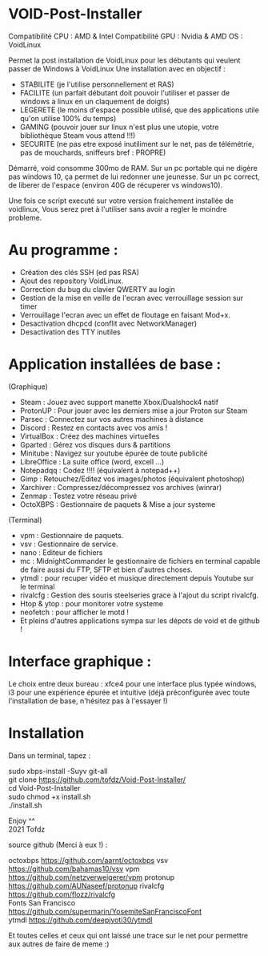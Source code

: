 # VOID-Post-Installer

Compatibilité CPU : AMD & Intel
Compatibilité GPU : Nvidia & AMD
OS : VoidLinux

Permet la post installation de VoidLinux pour les débutants qui veulent passer de Windows à VoidLinux
Une installation avec en objectif : 
- STABILITE (je l'utilise personnellement et RAS)
- FACILITE (un parfait débutant doit pouvoir l'utiliser et passer de windows a linux en un claquement de doigts)
- LEGERETE (le moins d'espace possible utilisé, que des applications utile qu'on utilise 100% du temps)
- GAMING (pouvoir jouer sur linux n'est plus une utopie, votre bibliothèque Steam vous attend !!!)
- SECURITE (ne pas etre exposé inutiliment sur le net, pas de télémétrie, pas de mouchards, sniffeurs bref : PROPRE)

Démarré, void consomme 300mo de RAM.
Sur un pc portable qui ne digère pas windows 10, ça permet de lui redonner une jeunesse.
Sur un pc correct, de liberer de l'espace (environ 40G de récuperer vs windows10).

Une fois ce script executé sur votre version fraichement installée de voidlinux,
Vous serez pret à l'utiliser sans avoir a regler le moindre probleme.

# Au programme : 

- Création des clés SSH (ed pas RSA)
- Ajout des repository VoidLinux.
- Correction du bug du clavier QWERTY au login
- Gestion de la mise en veille de l'ecran avec verrouillage session sur timer
- Verrouillage l'ecran avec un effet de floutage en faisant Mod+x.
- Desactivation dhcpcd (conflit avec NetworkManager)
- Desactivation des TTY inutiles

# Application installées de base :
(Graphique)
- Steam		: Jouez avec support manette Xbox/Dualshock4 natif
- ProtonUP	: Pour jouer avec les derniers mise a jour Proton sur Steam
- Parsec	: Connectez sur vos autres machines à distance
- Discord	: Restez en contacts avec vos amis !
- VirtualBox	: Créez des machines virtuelles
- Gparted	: Gérez vos disques durs & partitions 
- Minitube	: Navigez sur youtube épurée de toute publicité
- LibreOffice	: La suite office (word, excell ...)
- Notepadqq	: Codez !!!! (équivalent à notepad++)
- Gimp		: Retouchez/Editez vos images/photos (équivalent photoshop)
- Xarchiver	: Compressez/décompressez vos archives (winrar)
- Zenmap	: Testez votre réseau privé
- OctoXBPS	: Gestionnaire de paquets & Mise a jour systeme

(Terminal)
- vpm 		: Gestionnaire de paquets.
- vsv 		: Gestionnaire de service.
- nano 		: Editeur de fichiers
- mc 		: MidnightCommander le gestionnaire de fichiers en terminal capable de faire aussi du FTP, SFTP et bien d'autres choses.
- ytmdl 	: pour recuper vidéo et musique directement depuis Youtube sur le terminal
- rivalcfg 	: Gestion des souris steelseries grace à l'ajout du script rivalcfg.
- Htop & ytop 	: pour monitorer votre systeme
- neofetch	: pour afficher le motd !
- Et pleins d'autres applications sympa sur les dépots de void et de github !

# Interface graphique : 

Le choix entre deux bureau : xfce4 pour une interface plus typée windows, i3 pour une expérience épurée et intuitive 
		(déjà préconfigurée avec toute l'installation de base, n'hésitez pas à l'essayer !)

# Installation

Dans un terminal, tapez :

sudo xbps-install -Suyv git-all  
git clone https://github.com/tofdz/Void-Post-Installer/  
cd Void-Post-Installer  
sudo chmod +x install.sh  
./install.sh

Enjoy ^^  
2021 Tofdz

source github (Merci à eux !) :

octoxbps			https://github.com/aarnt/octoxbps
vsv				https://github.com/bahamas10/vsv
vpm				https://github.com/netzverweigerer/vpm
protonup			https://github.com/AUNaseef/protonup
rivalcfg			https://github.com/flozz/rivalcfg  
Fonts San Francisco		https://github.com/supermarin/YosemiteSanFranciscoFont  
ytmdl				https://github.com/deepjyoti30/ytmdl

Et toutes celles et ceux qui ont laissé une trace sur le net pour permettre aux autres de faire de meme :)
